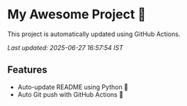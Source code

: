# My Awesome Project 🚀

This project is automatically updated using GitHub Actions.

_Last updated: 2025-06-27 16:57:54 IST_

## Features
- Auto-update README using Python 🐍
- Auto Git push with GitHub Actions 🤖
